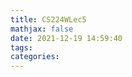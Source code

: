 ```yaml
---
title: CS224WLec5
mathjax: false
date: 2021-12-19 14:59:40
tags:
categories:
---
```


<!-- more -->

